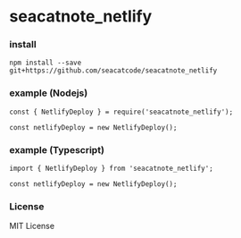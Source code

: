 # seacatnote_netlify


### install
```
npm install --save git+https://github.com/seacatcode/seacatnote_netlify
```

### example (Nodejs)
```
const { NetlifyDeploy } = require('seacatnote_netlify');

const netlifyDeploy = new NetlifyDeploy();
```

### example (Typescript)
```
import { NetlifyDeploy } from 'seacatnote_netlify';

const netlifyDeploy = new NetlifyDeploy();
```

### License
MIT License